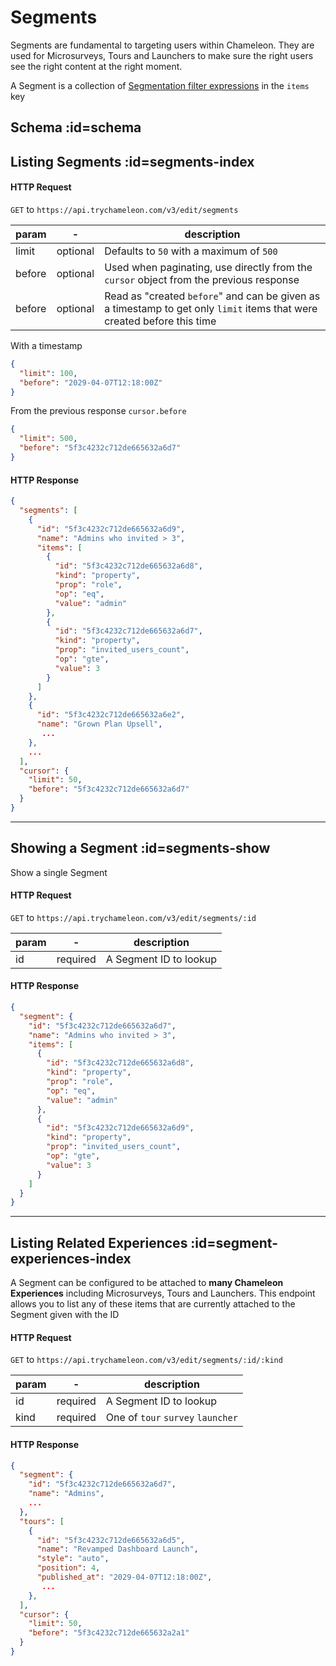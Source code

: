 # Segments

Segments are fundamental to targeting users within Chameleon. They are used for Microsurveys, Tours and Launchers to make sure the right users see the right content at the right moment.

A Segment is a collection of [Segmentation filter expressions](concepts/filters.md) in the `items` key

## Schema :id=schema


## Listing Segments :id=segments-index

#### HTTP Request

`GET` to `https://api.trychameleon.com/v3/edit/segments`

| param | - | description |
|---|---|---|
| limit | optional | Defaults to `50` with a maximum of `500` |
| before | optional | Used when paginating, use directly from the `cursor` object from the previous response |
| before | optional | Read as "created `before`" and can be given as a timestamp to get only `limit` items that were created before this time |


With a timestamp

```json
{
  "limit": 100,
  "before": "2029-04-07T12:18:00Z"
}
```

From the previous response `cursor.before`

```json
{
  "limit": 500,
  "before": "5f3c4232c712de665632a6d7"
}
```

#### HTTP Response

```json
{
  "segments": [
    {
      "id": "5f3c4232c712de665632a6d9",
      "name": "Admins who invited > 3",
      "items": [
        {
          "id": "5f3c4232c712de665632a6d8",
          "kind": "property",
          "prop": "role",
          "op": "eq",
          "value": "admin"
        },
        {
          "id": "5f3c4232c712de665632a6d7",
          "kind": "property",
          "prop": "invited_users_count",
          "op": "gte",
          "value": 3
        }
      ]
    },
    {
      "id": "5f3c4232c712de665632a6e2",
      "name": "Grown Plan Upsell",
       ...
    },
    ...
  ],
  "cursor": {
    "limit": 50,
    "before": "5f3c4232c712de665632a6d7"
  }
}
```

-----

## Showing a Segment :id=segments-show

Show a single Segment

#### HTTP Request

`GET` to `https://api.trychameleon.com/v3/edit/segments/:id`

| param | - | description |
|---|---|---|
| id | required | A Segment ID to lookup

#### HTTP Response

```json
{
  "segment": {
    "id": "5f3c4232c712de665632a6d7",
    "name": "Admins who invited > 3",
    "items": [
      {
        "id": "5f3c4232c712de665632a6d8",
        "kind": "property",
        "prop": "role",
        "op": "eq",
        "value": "admin"
      },
      {
        "id": "5f3c4232c712de665632a6d9",
        "kind": "property",
        "prop": "invited_users_count",
        "op": "gte",
        "value": 3
      }
    ]
  }
}
```

------

## Listing Related Experiences :id=segment-experiences-index

A Segment can be configured to be attached to **many Chameleon Experiences** including Microsurveys, Tours and Launchers. This endpoint allows you to list any of these items that are currently attached to the Segment given with the ID

#### HTTP Request
`GET` to `https://api.trychameleon.com/v3/edit/segments/:id/:kind`

| param | - | description |
|---|---|---|
| id | required | A Segment ID to lookup
| kind | required | One of `tour` `survey` `launcher`

#### HTTP Response

```json
{
  "segment": {
    "id": "5f3c4232c712de665632a6d7",
    "name": "Admins",
    ...
  },
  "tours": [
    {
      "id": "5f3c4232c712de665632a6d5",
      "name": "Revamped Dashboard Launch",
      "style": "auto",
      "position": 4,
      "published_at": "2029-04-07T12:18:00Z",
       ...
    },
  ],
  "cursor": {
    "limit": 50,
    "before": "5f3c4232c712de665632a2a1"
  }
}
```
